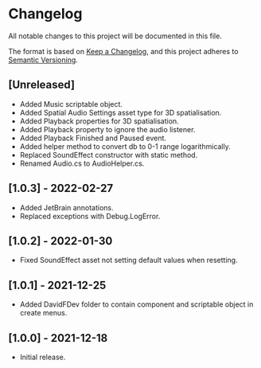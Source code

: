 # Changelog
All notable changes to this project will be documented in this file.

The format is based on [Keep a Changelog](https://keepachangelog.com/en/1.0.0/),
and this project adheres to [Semantic Versioning](https://semver.org/spec/v2.0.0.html).

## [Unreleased]
- Added Music scriptable object.
- Added Spatial Audio Settings asset type for 3D spatialisation.
- Added Playback properties for 3D spatialisation.
- Added Playback property to ignore the audio listener.
- Added Playback Finished and Paused event.
- Added helper method to convert db to 0-1 range logarithmically.
- Replaced SoundEffect constructor with static method.
- Renamed Audio.cs to AudioHelper.cs.

## [1.0.3] - 2022-02-27
- Added JetBrain annotations.
- Replaced exceptions with Debug.LogError.

## [1.0.2] - 2022-01-30
- Fixed SoundEffect asset not setting default values when resetting.

## [1.0.1] - 2021-12-25
- Added DavidFDev folder to contain component and scriptable object in create menus.

## [1.0.0] - 2021-12-18
- Initial release.